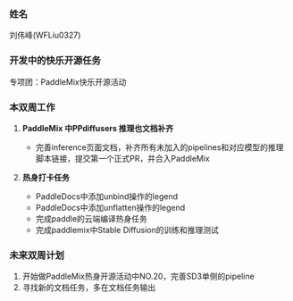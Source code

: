 ### 姓名

刘伟峰(WFLiu0327)

### 开发中的快乐开源任务

专项团：PaddleMix快乐开源活动

### 本双周工作

1. **PaddleMix 中PPdiffusers 推理也文档补齐**

   - 完善inference页面文档，补齐所有未加入的pipelines和对应模型的推理脚本链接，提交第一个正式PR，并合入PaddleMix

2. **热身打卡任务**

   - PaddleDocs中添加unbind操作的legend
   - PaddleDocs中添加unflatten操作的legend
   - 完成paddle的云端编译热身任务
   - 完成paddlemix中Stable Diffusion的训练和推理测试

### 未来双周计划

1. 开始做PaddleMix热身开源活动中NO.20，完善SD3单侧的pipeline
2. 寻找新的文档任务，多在文档任务输出
